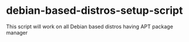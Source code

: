 # debian-based-distros-setup-script
This script will work on all Debian based distros having APT package manager
